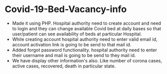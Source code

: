 # Covid-19-Bed-Vacancy-info
- Made it using PHP. Hospital authority need to create account and need to login and they can change available Covid bed at daily bases so that user/patient can see availability of beds at particular Hospital.
- While creating account hospital authority need to enter valid email id, account activation link is going to be send to that mail id.
- Added forgot password functionality. hospital authority need to enter their username and mail is going to be send to they mail id.
- We have display other information's also. Like number of corona cases, active cases, recovered, death in particular state.

